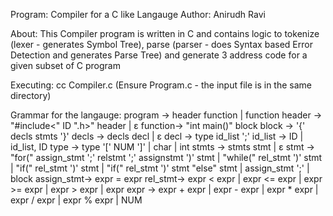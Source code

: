 Program: Compiler for a C like Langauge
Author: Anirudh Ravi

About:
This Compiler program is written in C and contains logic to tokenize (lexer - generates Symbol Tree), parse (parser - does Syntax based Error Detection and generates Parse Tree) and generate 3 address code for a given subset of C program

Executing:
cc Compiler.c (Ensure Program.c - the input file is in the same directory)

Grammar for the langauge:
program -> header function | function
header 	-> "#include<" ID ".h>" header | ε 
function-> "int main()" block
block	-> '{' decls stmts '}'
decls	-> decls decl | ε
decl 	-> type id_list ';'
id_list	-> ID | id_list, ID
type 	-> type '[' NUM ']' | char | int 
stmts	-> stmts stmt | ε 
stmt	-> "for(" assign_stmt ';' relstmt ';' assignstmt ')' stmt
	| "while(" rel_stmt ')' stmt
	| "if(" rel_stmt ')' stmt
	| "if(" rel_stmt ')' stmt "else" stmt
	| assign_stmt ';'
	| block
assign_stmt-> expr = expr
rel_stmt-> expr < expr | expr <= expr | expr >= expr | expr > expr | expr
expr 	-> expr + expr | expr - expr | expr * expr | expr / expr | expr % expr | NUM
